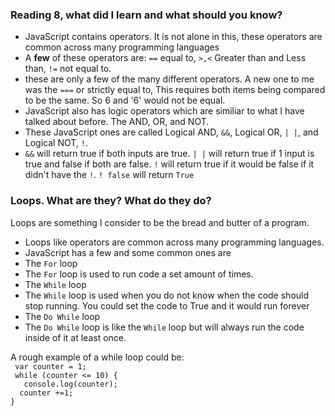 ### Reading 8, what did I learn and what should you know? 
* JavaScript contains operators. It is not alone in this, these operators are common across many programming languages
* A **few** of these operators are: ```==``` equal to, ```>,<``` Greater than and Less than, ```!=``` not equal to. 
 * these are only a few of the many different operators. A new one to me was the ```===``` or strictly equal to, This requires both items being compared to be the same. So 6 and '6' would not be equal. 
 * JavaScript also has logic operators which are similiar to what I have talked about before. The AND, OR, and NOT. 
  * These JavaScript ones are called Logical AND, ```&&```, Logical OR, ```| |```, and Logical NOT, ```!```. 
   * ```&&``` will return true if both inputs are true. ```| |``` will return true if 1 input is true and false if both are false. ```!``` will return true if it would be false if it didn't have the ```!```.  ```! false``` will return ```True```


   ### Loops. What are they? What do they do?

Loops are something I consider to be the bread and butter of a program. 
* Loops like operators are common across many programming languages.
* JavaScript has a few and some common ones are
 * The ```For``` loop
  * The ```For``` loop is used to run code a set amount of times. 
 * The ```While``` loop
  * The ```While``` loop is used when you do not know when the code should stop running. You could set the code to True and it would run forever
 * The ```Do While``` loop 
  * The ```Do While``` loop is like the ```While``` loop but will always run the code inside of it at least once. 

  A rough example of a while loop could be:  
``` var counter = 1;```  
   ``` while (counter <= 10) {```  
     ```   console.log(counter);```  
      ```  counter +=1;```  
    ```}```  